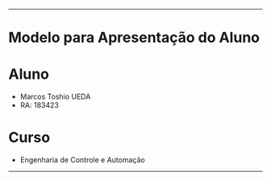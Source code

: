 
<hr>

# Modelo para Apresentação do Aluno

# Aluno
* Marcos Toshio UEDA
* RA: 183423

# Curso
* Engenharia de Controle e Automação

<hr>
